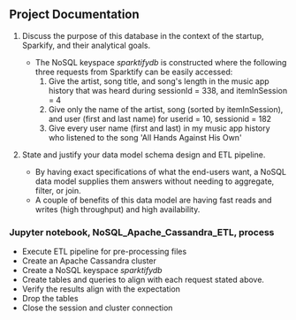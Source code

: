 ## Project Documentation

1. Discuss the purpose of this database in the context of the startup, Sparkify, and their analytical goals.
    - The NoSQL keyspace *sparktifydb* is constructed where the following three requests from Sparktify can be easily accessed:
      1. Give the artist, song title, and song's length in the music app history that was heard during sessionId = 338, and itemInSession = 4
      2. Give only the name of the artist, song (sorted by itemInSession), and user (first and last name) for userid = 10, sessionid = 182
      3. Give every user name (first and last) in my music app history who listened to the song 'All Hands Against His Own'


2. State and justify your data model schema design and ETL pipeline.
    - By having exact specifications of what the end-users want, a NoSQL data model supplies them answers without needing to aggregate, filter, or join.
    - A couple of benefits of this data model are having fast reads and writes (high throughput) and high availability.


### Jupyter notebook, NoSQL_Apache_Cassandra_ETL, process
  - Execute ETL pipeline for pre-processing files
  - Create an Apache Cassandra cluster
  - Create a NoSQL keyspace *sparktifydb*
  - Create tables and queries to align with each request stated above.
  - Verify the results align with the expectation
  - Drop the tables
  - Close the session and cluster connection
